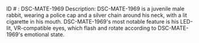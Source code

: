 ID # : DSC-MATE-1969
Description: DSC-MATE-1969 is a juvenile male rabbit, wearing a police cap and a silver chain around his neck, with a lit cigarette in his mouth. DSC-MATE-1969's most notable feature is his LED-lit, VR-compatible eyes, which flash and rotate according to DSC-MATE-1969's emotional state.